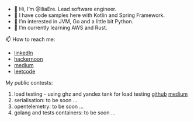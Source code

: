 - 👋 Hi, I’m @IliaEre. Lead software engineer.
- 🤝 I have code samples here with Kotlin and Spring Framework.
- 👀 I’m interested in JVM, Go and a little bit Python.
- 🌱 I’m currently learning AWS and Rust.

📫 How to reach me:
- [linkedIn](https://www.linkedin.com/in/ilia-iv-er/)  
- [hackernoon](https://hackernoon.com/u/lookingforere)  
- [medium](https://hackernoon.com/u/lookingforere)  
- [leetcode](https://leetcode.com/SomeEPersonLikeMe/)  

My public contests:  
1) load testing - using ghz and yandex tank for load testing
[github](https://github.com/IliaEre/load-test-contest) 
[medium](https://lookingforere.medium.com/fast-load-testing-with-yandextank-and-ghz-77157bf4a779)
2) serialisation: to be soon ...
3) opentelemetry: to be soon ...
4) golang and tests containers: to be soon ...

<!---
IliaEre/IliaEre is a ✨ special ✨ repository because its `README.md` (this file) appears on your GitHub profile.
You can click the Preview link to take a look at your changes.
--->
